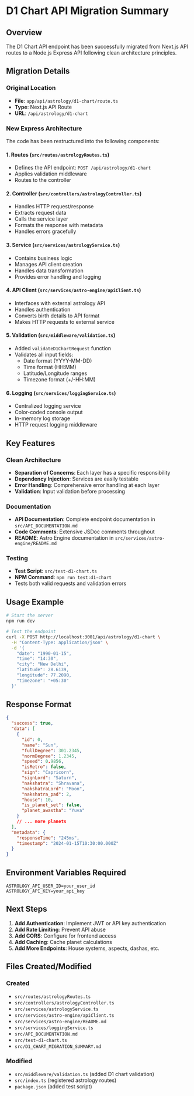 # D1 Chart API Migration Summary

## Overview

The D1 Chart API endpoint has been successfully migrated from Next.js API routes to a Node.js Express API following clean architecture principles.

## Migration Details

### Original Location
- **File**: `app/api/astrology/d1-chart/route.ts`
- **Type**: Next.js API Route
- **URL**: `/api/astrology/d1-chart`

### New Express Architecture

The code has been restructured into the following components:

#### 1. **Routes** (`src/routes/astrologyRoutes.ts`)
- Defines the API endpoint: `POST /api/astrology/d1-chart`
- Applies validation middleware
- Routes to the controller

#### 2. **Controller** (`src/controllers/astrologyController.ts`)
- Handles HTTP request/response
- Extracts request data
- Calls the service layer
- Formats the response with metadata
- Handles errors gracefully

#### 3. **Service** (`src/services/astrologyService.ts`)
- Contains business logic
- Manages API client creation
- Handles data transformation
- Provides error handling and logging

#### 4. **API Client** (`src/services/astro-engine/apiClient.ts`)
- Interfaces with external astrology API
- Handles authentication
- Converts birth details to API format
- Makes HTTP requests to external service

#### 5. **Validation** (`src/middleware/validation.ts`)
- Added `validateD1ChartRequest` function
- Validates all input fields:
  - Date format (YYYY-MM-DD)
  - Time format (HH:MM)
  - Latitude/Longitude ranges
  - Timezone format (+/-HH:MM)

#### 6. **Logging** (`src/services/loggingService.ts`)
- Centralized logging service
- Color-coded console output
- In-memory log storage
- HTTP request logging middleware

## Key Features

### Clean Architecture
- **Separation of Concerns**: Each layer has a specific responsibility
- **Dependency Injection**: Services are easily testable
- **Error Handling**: Comprehensive error handling at each layer
- **Validation**: Input validation before processing

### Documentation
- **API Documentation**: Complete endpoint documentation in `src/API_DOCUMENTATION.md`
- **Code Comments**: Extensive JSDoc comments throughout
- **README**: Astro Engine documentation in `src/services/astro-engine/README.md`

### Testing
- **Test Script**: `src/test-d1-chart.ts`
- **NPM Command**: `npm run test:d1-chart`
- Tests both valid requests and validation errors

## Usage Example

```bash
# Start the server
npm run dev

# Test the endpoint
curl -X POST http://localhost:3001/api/astrology/d1-chart \
  -H "Content-Type: application/json" \
  -d '{
    "date": "1990-01-15",
    "time": "14:30",
    "city": "New Delhi",
    "latitude": 28.6139,
    "longitude": 77.2090,
    "timezone": "+05:30"
  }'
```

## Response Format

```json
{
  "success": true,
  "data": [
    {
      "id": 0,
      "name": "Sun",
      "fullDegree": 301.2345,
      "normDegree": 1.2345,
      "speed": 0.9856,
      "isRetro": false,
      "sign": "Capricorn",
      "signLord": "Saturn",
      "nakshatra": "Shravana",
      "nakshatraLord": "Moon",
      "nakshatra_pad": 2,
      "house": 10,
      "is_planet_set": false,
      "planet_awastha": "Yuva"
    }
    // ... more planets
  ],
  "metadata": {
    "responseTime": "245ms",
    "timestamp": "2024-01-15T10:30:00.000Z"
  }
}
```

## Environment Variables Required

```env
ASTROLOGY_API_USER_ID=your_user_id
ASTROLOGY_API_KEY=your_api_key
```

## Next Steps

1. **Add Authentication**: Implement JWT or API key authentication
2. **Add Rate Limiting**: Prevent API abuse
3. **Add CORS**: Configure for frontend access
4. **Add Caching**: Cache planet calculations
5. **Add More Endpoints**: House systems, aspects, dashas, etc.

## Files Created/Modified

### Created
- `src/routes/astrologyRoutes.ts`
- `src/controllers/astrologyController.ts`
- `src/services/astrologyService.ts`
- `src/services/astro-engine/apiClient.ts`
- `src/services/astro-engine/README.md`
- `src/services/loggingService.ts`
- `src/API_DOCUMENTATION.md`
- `src/test-d1-chart.ts`
- `src/D1_CHART_MIGRATION_SUMMARY.md`

### Modified
- `src/middleware/validation.ts` (added D1 chart validation)
- `src/index.ts` (registered astrology routes)
- `package.json` (added test script) 